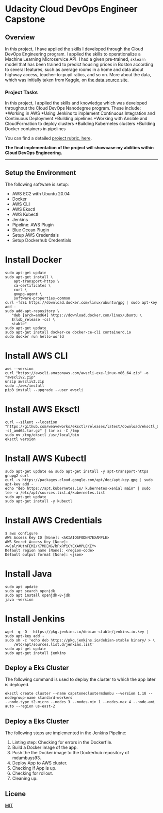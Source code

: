 # Udacity Cloud DevOps Engineer Capstone 

## Overview

In this project, I have applied the skills I developed through the Cloud DevOps Engineering program.
I applied the skills to operationalize a Machine Learning Microservice API. 
I had a given pre-trained, `sklearn` model that has been trained to predict housing prices in Boston according to several features, such as average rooms in a home and data about highway access, teacher-to-pupil ratios, and so on. More about the data, which was initially taken from Kaggle, on [the data source site](https://www.kaggle.com/c/boston-housing).

### Project Tasks

In this project, I applied the skills and knowledge which was developed throughout the Cloud DevOps Nanodegree program. These include:
*Working in AWS</li>
*Using Jenkins to implement Continuous Integration and Continuous Deployment</li>
*Building pipelines</li>
*Working with Ansible and CloudFormation to deploy clusters</li>
*Building Kubernetes clusters</li>
*Building Docker containers in pipelines</li>


You can find a detailed [project rubric, here](https://review.udacity.com/#!/rubrics/2576/view).

**The final implementation of the project will showcase my abilities within Cloud DevOps Engineering.**

---

## Setup the Environment

The following software is setup:
* AWS EC2 with Ubuntu 20.04
* Docker
* AWS CLI
* AWS Eksctl
* AWS Kubectl
* Jenkins
* Pipeline: AWS Plugin
* Blue Ocean Plugin
* Setup AWS Credentials
* Setup Dockerhub Credentials

# Install Docker 
```
sudo apt-get update
sudo apt-get install \
    apt-transport-https \
    ca-certificates \
    curl \
    gnupg-agent \
    software-properties-common
curl -fsSL https://download.docker.com/linux/ubuntu/gpg | sudo apt-key add -
sudo add-apt-repository \
   "deb [arch=amd64] https://download.docker.com/linux/ubuntu \
   $(lsb_release -cs) \
   stable"
sudo apt-get update
sudo apt-get install docker-ce docker-ce-cli containerd.io
sudo docker run hello-world
```

# Install AWS CLI
```
aws --version
curl "https://awscli.amazonaws.com/awscli-exe-linux-x86_64.zip" -o "awscliv2.zip"
unzip awscliv2.zip
sudo ./aws/install
pip3 install --upgrade --user awscli
```

# Install AWS Eksctl
```
curl --silent --location "https://github.com/weaveworks/eksctl/releases/latest/download/eksctl_$(uname -s)_amd64.tar.gz" | tar xz -C /tmp
sudo mv /tmp/eksctl /usr/local/bin
eksctl version
```

# Install AWS Kubectl
```
sudo apt-get update && sudo apt-get install -y apt-transport-https gnupg2 curl
curl -s https://packages.cloud.google.com/apt/doc/apt-key.gpg | sudo apt-key add -
echo "deb https://apt.kubernetes.io/ kubernetes-xenial main" | sudo tee -a /etc/apt/sources.list.d/kubernetes.list
sudo apt-get update
sudo apt-get install -y kubectl
```

# Install AWS Credentials
```
$ aws configure
AWS Access Key ID [None]: <AKIAIOSFODNN7EXAMPLE>
AWS Secret Access Key [None]: <wJalrXUtnFEMI/K7MDENG/bPxRfiCYEXAMPLEKEY>
Default region name [None]: <region-code>
Default output format [None]: <json>
```

# Install Java
```
sudo apt update
sudo apt search openjdk
sudo apt install openjdk-8-jdk
java -version
```

# Install Jenkins
```
wget -q -O - https://pkg.jenkins.io/debian-stable/jenkins.io.key | sudo apt-key add -
sudo sh -c 'echo deb https://pkg.jenkins.io/debian-stable binary/ > \
    /etc/apt/sources.list.d/jenkins.list'
sudo apt-get update
sudo apt-get install jenkins
```

## Deploy a Eks Cluster
The following command is used to deploy the cluster to which the app later is deployed. 
```
eksctl create cluster --name capstoneclustermdumbu --version 1.18 --nodegroup-name standard-workers 
--node-type t2.micro --nodes 3 --nodes-min 1 --nodes-max 4 --node-ami auto --region us-east-2

```

## Deploy a Eks Cluster
The following steps are implemented in the Jenkins Pipeline:
1. Linting step: Checking for errors in the Dockerfile.
2. Build a Docker image of the app. 
3. Push the the Docker image to the Dockerhub repository of mdumbuys93.
4. Deploy App to AWS cluster.
5. Checking if App is up.
6. Checking for rollout.
7. Cleaning up.


## Licene

[MIT](https://choosealicense.com/licenses/mit/)

